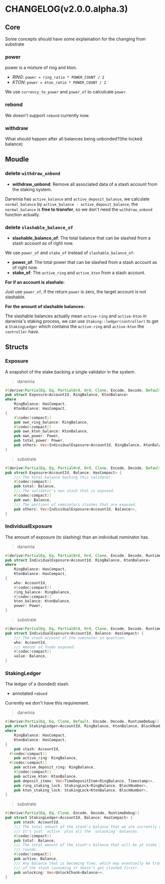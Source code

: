 # CHANGELOG(v2.0.0.alpha.3)

## Core

Some concepts should have some explaination for the changing from substrate

### power

power is a mixture of ring and kton.

+ *RING*: `power = ring_ratio * POWER_COUNT / 2`
+ *KTON*: `power = kton_ratio * POWER_COUNT / 2`

We use `currency_to_power` and `power_of` to calculcate `power`.

### rebond

We doesn't support `rebond` currently now.

### withdraw

What should happen after all balances being unbonded?(the locked balance)


## Moudle
### delete `withdraw_unbond`

+ **withdraw_unbond**: Remove all associated data of a stash account from the staking system.

Darwinia has `active_balance` and `active_deposit_balance`, we calculate `normal_balance` by `active_balance - active_deposit_balance`, the `normal_balance` is **free to transfer**, so we don't need the `withdraw_unbond` function actually.

### delete `slashable_balance_of`

+ **slashable_balance_of**: The total balance that can be slashed from a stash account as of right now.

We use `power_of` and `stake_of` instead of `slashable_balance_of`:

+ **power_of**: The total power that can be slashed from a stash account as of right now.
+ **stake_of**: The `active_ring` and `active_kton` from a stash account.

**For if an account is slashale:**

Just use `power_of`, if the return `power` is zero, the target account is not slashable.

**For the amount of slashable balances:**

The slashable balances actually mean `active-ring` and `active-kton` in darwinia's staking
process, we can use `Staking::ledger(controller)` to get a `StakingLedger` which contains
the `active-ring` and `active-kton` the `controller` have.

## Structs

### Exposure

A snapshot of the stake backing a single validator in the system.

> darwinia

```rust
#[derive(PartialEq, Eq, PartialOrd, Ord, Clone, Encode, Decode, Default, RuntimeDebug)]
pub struct Exposure<AccountId, RingBalance, KtonBalance>
where
	RingBalance: HasCompact,
	KtonBalance: HasCompact,
{
	#[codec(compact)]
	pub own_ring_balance: RingBalance,
	#[codec(compact)]
	pub own_kton_balance: KtonBalance,
	pub own_power: Power,
	pub total_power: Power,
	pub others: Vec<IndividualExposure<AccountId, RingBalance, KtonBalance>>,
}
```

> substrate

```rust
#[derive(PartialEq, Eq, PartialOrd, Ord, Clone, Encode, Decode, Default, RuntimeDebug)]
pub struct Exposure<AccountId, Balance: HasCompact> {
	/// The total balance backing this validator.
	#[codec(compact)]
	pub total: Balance,
	/// The validator's own stash that is exposed.
	#[codec(compact)]
	pub own: Balance,
	/// The portions of nominators stashes that are exposed.
	pub others: Vec<IndividualExposure<AccountId, Balance>>,
}
```

### IndividualExposure

The amount of exposure (to slashing) than an individual nominator has.

> darwinia

```rust
#[derive(PartialEq, Eq, PartialOrd, Ord, Clone, Encode, Decode, RuntimeDebug)]
pub struct IndividualExposure<AccountId, RingBalance, KtonBalance>
where
	RingBalance: HasCompact,
	KtonBalance: HasCompact,
{
	who: AccountId,
	#[codec(compact)]
	ring_balance: RingBalance,
	#[codec(compact)]
	kton_balance: KtonBalance,
	power: Power,
}
```

> substrate
```rust
#[derive(PartialEq, Eq, PartialOrd, Ord, Clone, Encode, Decode, RuntimeDebug)]
pub struct IndividualExposure<AccountId, Balance: HasCompact> {
	/// The stash account of the nominator in question.
	who: AccountId,
	/// Amount of funds exposed.
	#[codec(compact)]
	value: Balance,
}
```


### StakingLedger

The ledger of a (bonded) stash.

+ annotated `rebond`

Currently we don't have this requirement.

> darwinia
```rust
#[derive(PartialEq, Eq, Clone, Default, Encode, Decode, RuntimeDebug)]
pub struct StakingLedger<AccountId, RingBalance, KtonBalance, BlockNumber, Timestamp>
where
	RingBalance: HasCompact,
	KtonBalance: HasCompact,
{
	pub stash: AccountId,
  #[codec(compact)]
	pub active_ring: RingBalance,
  #[codec(compact)]
	pub active_deposit_ring: RingBalance,
	#[codec(compact)]
	pub active_kton: KtonBalance,
	pub deposit_items: Vec<TimeDepositItem<RingBalance, Timestamp>>,
	pub ring_staking_lock: StakingLock<RingBalance, BlockNumber>,
	pub kton_staking_lock: StakingLock<KtonBalance, BlockNumber>,
}
```

> substrate

```rust
#[derive(PartialEq, Eq, Clone, Encode, Decode, RuntimeDebug)]
pub struct StakingLedger<AccountId, Balance: HasCompact> {
	pub stash: AccountId,
	/// The total amount of the stash's balance that we are currently accounting for.
	/// It's just `active` plus all the `unlocking` balances.
	#[codec(compact)]
	pub total: Balance,
	/// The total amount of the stash's balance that will be at stake in any forthcoming
	/// rounds.
	#[codec(compact)]
	pub active: Balance,
	/// Any balance that is becoming free, which may eventually be transferred out
	/// of the stash (assuming it doesn't get slashed first).
	pub unlocking: Vec<UnlockChunk<Balance>>,
}
```
